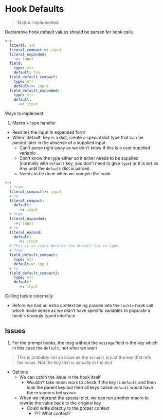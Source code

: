 # Hook Defaults

> Status: Implemented

Declarative hook default values should be parsed for hook calls.


```yaml
<-:
  literal: val
  literal_compact->: input
  literal_expanded:
    ->: input
  field:
    type: str
    default: foo
  field_default_compact:
    type: str
    default->: input  
  field_default_expanded:
    type: str
    default:
      ->: input
```

Ways to implement

1. Macro + type handler  
  - Rewrites the input in expanded form
  - When 'default' key is a dict, create a special dict type that can be parsed later in the absense of a supplied input.
    - Can't parse right away as we don't know if this is a user supplied variable
    - Don't know the type either so it either needs to be supplied (normally with `default` key, you don't need to give `type`) or it is set as Any until the `default` dict is parsed.
    - Needs to be done when we compile the hook

```yaml
<-:
  # from
  literal_compact->: input
  # to
  literal_compact:
    default:
      ->: input
  # from
  literal_expanded:
    ->: input
  # to
  literal_expand:
    default:
      ->: input
  # This is an issue because the default has no type
  # from
  field_default_compact:
    type: str
    default->: input  
  # to
  field_default_compact2:
    type: str
    default:  
      ->: input
```

Calling tackle externally

- Before we had an extra context being passed into the `tackle` hook call which made sense as we didn't have specific variables to populate a hook's strongly typed interface.


## Issues

1. For the prompt hooks, the msg without the `message` field is the key which in this case the `default`, not what we want
> This is probably not an issue as the `default` is just the key that refs the value. Not the key that is actually in the dict
  - Options
    - We can catch the issue in the hook itself
      - Wouldn't take much work to check if the key is `default` and then look the parent key but then all keys called `default` would have the erroneous behaviour
    - When we interpret the special dict, we can run another macro to rewrite the value back to the original key
      - Could write directly to the proper context
        - ??? What context?
